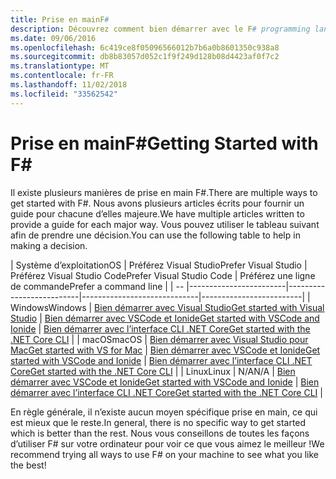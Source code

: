 ```yaml
---
title: Prise en mainF#
description: Découvrez comment bien démarrer avec le F# programming language dans .NET.
ms.date: 09/06/2016
ms.openlocfilehash: 6c419ce8f05096566012b7b6a0b8601350c938a8
ms.sourcegitcommit: db8b83057d052c1f9f249d128b08d4423af0f7c2
ms.translationtype: MT
ms.contentlocale: fr-FR
ms.lasthandoff: 11/02/2018
ms.locfileid: "33562542"
---
```

# <a name="getting-started-with-f"></a><span data-ttu-id="1b710-103">Prise en mainF#</span><span class="sxs-lookup"><span data-stu-id="1b710-103">Getting Started with F#</span></span> #

<span data-ttu-id="1b710-104">Il existe plusieurs manières de prise en main F#.</span><span class="sxs-lookup"><span data-stu-id="1b710-104">There are multiple ways to get started with F#.</span></span>  <span data-ttu-id="1b710-105">Nous avons plusieurs articles écrits pour fournir un guide pour chacune d’elles majeure.</span><span class="sxs-lookup"><span data-stu-id="1b710-105">We have multiple articles written to provide a guide for each major way.</span></span>  <span data-ttu-id="1b710-106">Vous pouvez utiliser le tableau suivant afin de prendre une décision.</span><span class="sxs-lookup"><span data-stu-id="1b710-106">You can use the following table to help in making a decision.</span></span>

| <span data-ttu-id="1b710-107">Système d’exploitation</span><span class="sxs-lookup"><span data-stu-id="1b710-107">OS</span></span> | <span data-ttu-id="1b710-108">Préférez Visual Studio</span><span class="sxs-lookup"><span data-stu-id="1b710-108">Prefer Visual Studio</span></span> | <span data-ttu-id="1b710-109">Préférez Visual Studio Code</span><span class="sxs-lookup"><span data-stu-id="1b710-109">Prefer Visual Studio Code</span></span> | <span data-ttu-id="1b710-110">Préférez une ligne de commande</span><span class="sxs-lookup"><span data-stu-id="1b710-110">Prefer a command line</span></span> |
| -- |------------------------|--------------------------|-----------------------------|-------------------------|
| <span data-ttu-id="1b710-111">Windows</span><span class="sxs-lookup"><span data-stu-id="1b710-111">Windows</span></span> | [<span data-ttu-id="1b710-112">Bien démarrer avec Visual Studio</span><span class="sxs-lookup"><span data-stu-id="1b710-112">Get started with Visual Studio</span></span>](get-started-visual-studio.md) | [<span data-ttu-id="1b710-113">Bien démarrer avec VSCode et Ionide</span><span class="sxs-lookup"><span data-stu-id="1b710-113">Get started with VSCode and Ionide</span></span>](get-started-vscode.md) | [<span data-ttu-id="1b710-114">Bien démarrer avec l’interface CLI .NET Core</span><span class="sxs-lookup"><span data-stu-id="1b710-114">Get started with the .NET Core CLI</span></span>](get-started-command-line.md) |
| <span data-ttu-id="1b710-115">macOS</span><span class="sxs-lookup"><span data-stu-id="1b710-115">macOS</span></span> | [<span data-ttu-id="1b710-116">Bien démarrer avec Visual Studio pour Mac</span><span class="sxs-lookup"><span data-stu-id="1b710-116">Get started with VS for Mac</span></span>](get-started-with-visual-studio-for-mac.md) | [<span data-ttu-id="1b710-117">Bien démarrer avec VSCode et Ionide</span><span class="sxs-lookup"><span data-stu-id="1b710-117">Get started with VSCode and Ionide</span></span>](get-started-vscode.md) | [<span data-ttu-id="1b710-118">Bien démarrer avec l’interface CLI .NET Core</span><span class="sxs-lookup"><span data-stu-id="1b710-118">Get started with the .NET Core CLI</span></span>](get-started-command-line.md) |
| <span data-ttu-id="1b710-119">Linux</span><span class="sxs-lookup"><span data-stu-id="1b710-119">Linux</span></span> | <span data-ttu-id="1b710-120">N/A</span><span class="sxs-lookup"><span data-stu-id="1b710-120">N/A</span></span> | [<span data-ttu-id="1b710-121">Bien démarrer avec VSCode et Ionide</span><span class="sxs-lookup"><span data-stu-id="1b710-121">Get started with VSCode and Ionide</span></span>](get-started-vscode.md) | [<span data-ttu-id="1b710-122">Bien démarrer avec l’interface CLI .NET Core</span><span class="sxs-lookup"><span data-stu-id="1b710-122">Get started with the .NET Core CLI</span></span>](get-started-command-line.md) |

<span data-ttu-id="1b710-123">En règle générale, il n’existe aucun moyen spécifique prise en main, ce qui est mieux que le reste.</span><span class="sxs-lookup"><span data-stu-id="1b710-123">In general, there is no specific way to get started which is better than the rest.</span></span>  <span data-ttu-id="1b710-124">Nous vous conseillons de toutes les façons d’utiliser F# sur votre ordinateur pour voir ce que vous aimez le meilleur !</span><span class="sxs-lookup"><span data-stu-id="1b710-124">We recommend trying all ways to use F# on your machine to see what you like the best!</span></span>
